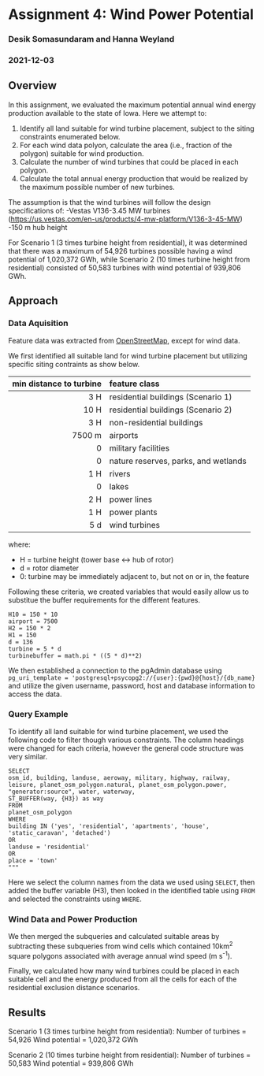# Assignment 4: Wind Power Potential
### Desik Somasundaram and Hanna Weyland 
### 2021-12-03

## Overview

In this assignment, we evaluated the maximum potential annual wind energy production available to the state of Iowa. Here we attempt to: 

1. Identify all land suitable for wind turbine placement, subject to the siting constraints enumerated below.
2. For each wind data polyon, calculate the area (i.e., fraction of the polygon) suitable for wind production.
3. Calculate the number of wind turbines that could be placed in each polygon. 
4. Calculate the total annual energy production that would be realized by the maximum possible number of new turbines.

The assumption is that the wind turbines will follow the design specifications of: 
-Vestas V136-3.45 MW turbines (https://us.vestas.com/en-us/products/4-mw-platform/V136-3-45-MW)
-150 m hub height

For Scenario 1 (3 times turbine height from residential), it was determined that there was a maximum of 54,926 turbines possible having a wind potential of 1,020,372 GWh, while Scenario 2 (10 times turbine height from residential) consisted of 50,583 turbines with wind potential of 939,806 GWh.

## Approach

### Data Aquisition

Feature data was extracted from [OpenStreetMap](https://wiki.openstreetmap.org/wiki/Map_features), except for wind data.

We first identified all suitable land for wind turbine placement but utilizing specific siting contraints as show below. 

|min distance to turbine |feature class|
|-----------------------:|:-------------------|
|3 H | residential buildings (Scenario 1)|
|10 H | residential buildings (Scenario 2)|
|3 H | non-residential buildings|
|7500 m | airports|
|0 | military facilities|
|0 | nature reserves, parks, and wetlands|
|1 H | rivers|
|0 | lakes|
|2 H | power lines|
|1 H | power plants|
|5 d | wind turbines|

where:

* H = turbine height (tower base ↔ hub of rotor)
* d = rotor diameter
* 0: turbine may be immediately adjacent to, but not on or in, the feature

Following these criteria, we created variables that would easily allow us to substitue the buffer requirements for the different features. 

```H3 = 150 * 3
H10 = 150 * 10
airport = 7500
H2 = 150 * 2
H1 = 150
d = 136
turbine = 5 * d
turbinebuffer = math.pi * ((5 * d)**2) 
```

We then established a connection to the pgAdmin database using 
```pg_uri_template = 'postgresql+psycopg2://{user}:{pwd}@{host}/{db_name}``` 
and utilize the given username, password, host and database information to access the data. 

### Query Example

To identify all land suitable for wind turbine placement, we used the following code to filter though various constraints. The column headings were changed for each criteria, however the general code structure was very similar. 

```buildings_3h = f"""
SELECT
osm_id, building, landuse, aeroway, military, highway, railway,
leisure, planet_osm_polygon.natural, planet_osm_polygon.power, "generator:source", water, waterway,
ST_BUFFER(way, {H3}) as way
FROM
planet_osm_polygon
WHERE
building IN ('yes', 'residential', 'apartments', 'house', 'static_caravan', 'detached')
OR
landuse = 'residential'
OR
place = 'town'
"""
```
Here we select the column names from the data we used using ```SELECT```, then added the buffer variable (H3), then looked in the identified table using ```FROM``` and selected the constraints using ```WHERE```.

### Wind Data and Power Production 

We then merged the subqueries and calculated suitable areas by subtracting these subqueries from wind cells which contained 10km<sup>2</sup> square polygons associated with average annual wind speed (m s<sup>-1</sup>).
    
Finally, we calculated how many wind turbines could be placed in each suitable cell and the energy produced from all the cells for each of the residential exclusion distance scenarios.

## Results 

Scenario 1 (3 times turbine height from residential):
Number of turbines = 54,926
Wind potential =  1,020,372 GWh

Scenario 2 (10 times turbine height from residential):
Number of turbines = 50,583
Wind potential =  939,806  GWh
